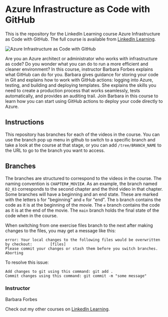 # Azure Infrastructure as Code with GitHub
This is the repository for the LinkedIn Learning course Azure Infrastructure as Code with GitHub. The full course is available from [LinkedIn Learning][lil-course-url].

![Azure Infrastructure as Code with GitHub][lil-thumbnail-url] 

Are you an Azure architect or administrator who works with infrastructure as code? Do you wonder what you can do to run a more efficient and cleaner environment? In this course, instructor Barbara Forbes explains what GitHub can do for you. Barbara gives guidance for storing your code in Git and explains how to work with GitHub actions: logging into Azure, testing, and building and deploying templates. She explains the skills you need to create a production process that works seamlessly, tests automatically, and provides an auditing trail. Join Barbara in this course to learn how you can start using GitHub actions to deploy your code directly to Azure.

## Instructions
This repository has branches for each of the videos in the course. You can use the branch pop up menu in github to switch to a specific branch and take a look at the course at that stage, or you can add `/tree/BRANCH_NAME` to the URL to go to the branch you want to access.

## Branches
The branches are structured to correspond to the videos in the course. The naming convention is `CHAPTER#_MOVIE#`. As an example, the branch named `02_03` corresponds to the second chapter and the third video in that chapter. 
Some branches will have a beginning and an end state. These are marked with the letters `b` for "beginning" and `e` for "end". The `b` branch contains the code as it is at the beginning of the movie. The `e` branch contains the code as it is at the end of the movie. The `main` branch holds the final state of the code when in the course.

When switching from one exercise files branch to the next after making changes to the files, you may get a message like this:

    error: Your local changes to the following files would be overwritten by checkout:        [files]
    Please commit your changes or stash them before you switch branches.
    Aborting

To resolve this issue:
	
    Add changes to git using this command: git add .
	Commit changes using this command: git commit -m "some message"

### Instructor

Barbara Forbes 
                            


                            

Check out my other courses on [LinkedIn Learning](https://www.linkedin.com/learning/instructors/barbara-forbes).

[lil-course-url]: https://www.linkedin.com/learning/azure-infrastructure-as-code-with-github?dApp=59033956
[lil-thumbnail-url]: https://cdn.lynda.com/course/2469003/2469003-1664905367072-16x9.jpg
